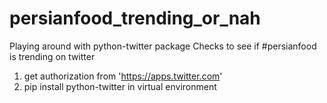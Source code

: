 # persianfood_trending_or_nah

Playing around with python-twitter package
Checks to see if #persianfood is trending on twitter


1. get authorization from 'https://apps.twitter.com'
2. pip install python-twitter in virtual environment


